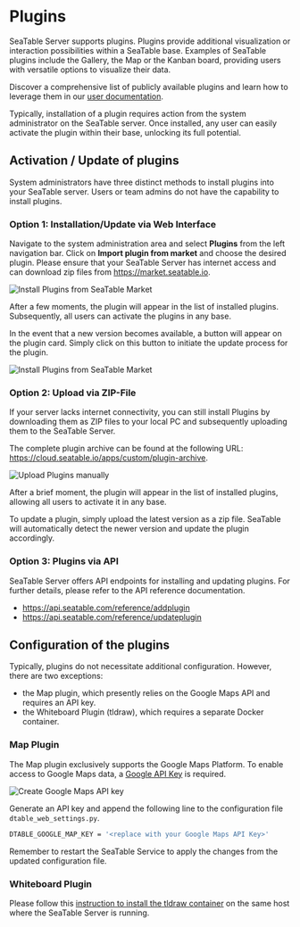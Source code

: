 # Plugins

SeaTable Server supports plugins. Plugins provide additional visualization or interaction possibilities within a SeaTable base. Examples of SeaTable plugins include the Gallery, the Map or the Kanban board, providing users with versatile options to visualize their data.

Discover a comprehensive list of publicly available plugins and learn how to leverage them in our [user documentation](https://seatable.io/docs/plugins/alle-plugins-in-der-uebersicht/?lang=auto).

Typically, installation of a plugin requires action from the system administrator on the SeaTable server. Once installed, any user can easily activate the plugin within their base, unlocking its full potential.

## Activation / Update of plugins

System administrators have three distinct methods to install plugins into your SeaTable server. Users or team admins do not have the capability to install plugins.

### Option 1: Installation/Update via Web Interface

Navigate to the system administration area and select **Plugins** from the left navigation bar. Click on **Import plugin from market** and choose the desired plugin. Please ensure that your SeaTable Server has internet access and can download zip files from <https://market.seatable.io>.

![Install Plugins from SeaTable Market](../assets/images/seatable-plugins-install.png)

After a few moments, the plugin will appear in the list of installed plugins. Subsequently, all users can activate the plugins in any base.

In the event that a new version becomes available, a button will appear on the plugin card. Simply click on this button to initiate the update process for the plugin.

![Install Plugins from SeaTable Market](../assets/images/seatable-plugins-update.png)

### Option 2: Upload via ZIP-File

If your server lacks internet connectivity, you can still install Plugins by downloading them as ZIP files to your local PC and subsequently uploading them to the SeaTable Server.

The complete plugin archive can be found at the following URL: <https://cloud.seatable.io/apps/custom/plugin-archive>.

![Upload Plugins manually](../assets/images/seatable-plugins-upload.png)

After a brief moment, the plugin will appear in the list of installed plugins, allowing all users to activate it in any base.

To update a plugin, simply upload the latest version as a zip file. SeaTable will automatically detect the newer version and update the plugin accordingly.

### Option 3: Plugins via API

SeaTable Server offers API endpoints for installing and updating plugins. For further details, please refer to the API reference documentation.

- <https://api.seatable.com/reference/addplugin>
- <https://api.seatable.com/reference/updateplugin>

## Configuration of the plugins

Typically, plugins do not necessitate additional configuration. However, there are two exceptions:

- the Map plugin, which presently relies on the Google Maps API and requires an API key.
- the Whiteboard Plugin (tldraw), which requires a separate Docker container.

### Map Plugin

The Map plugin exclusively supports the Google Maps Platform. To enable access to Google Maps data, a <a href="https://developers.google.com/maps/documentation/javascript/get-api-key?hl=en">Google API Key</a> is required.

![Create Google Maps API key](../assets/images/google-maps-api.png)

Generate an API key and append the following line to the configuration file `dtable_web_settings.py`.

```bash
DTABLE_GOOGLE_MAP_KEY = '<replace with your Google Maps API Key>'
```

Remember to restart the SeaTable Service to apply the changes from the updated configuration file.

### Whiteboard Plugin

Please follow this [instruction to install the tldraw container](../installation/components/whiteboard.md) on the same host where the SeaTable Server is running.
